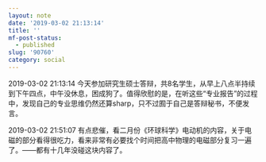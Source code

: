 ```yaml
---
layout: note
date: '2019-03-02 21:13:14'
title: ''
mf-post-status:
  - published
slug: '90760'
category: social
---
```

2019-03-02 21:13:14 今天参加研究生硕士答辩，共8名学生，从早上八点半持续到下午四点，中午没休息，困成狗了。值得欣慰的是，在听这些“专业报告”的过程中，发现自己的专业思维仍然还算sharp，只不过囿于自己是答辩秘书，不便发言。

2019-03-02 21:51:07 有点悲催，看二月份《环球科学》电动机的内容，关于电磁的部分看得很吃力，看来非常有必要找个时间把高中物理的电磁部分复习一遍了。——都有十几年没碰这块内容了。